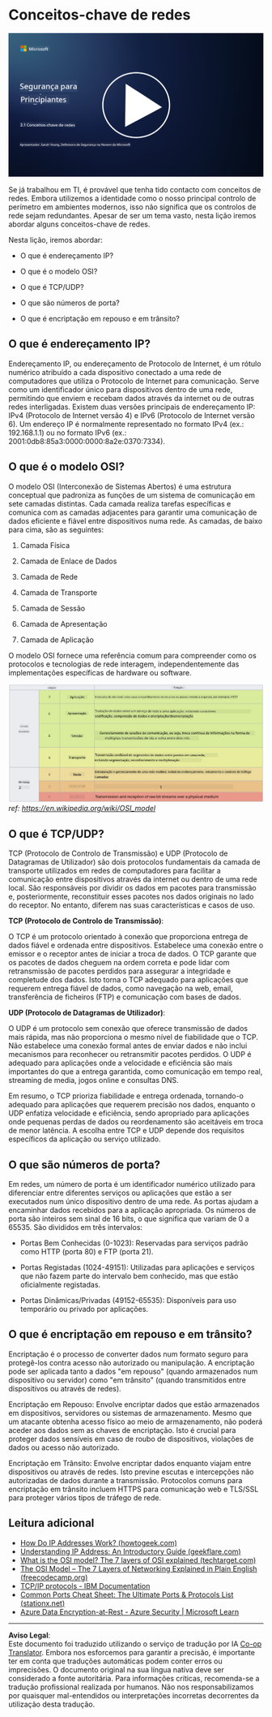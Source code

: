 <!--
CO_OP_TRANSLATOR_METADATA:
{
  "original_hash": "252724eceeb183fb9018f88c5e1a3f0c",
  "translation_date": "2025-09-03T17:48:56+00:00",
  "source_file": "3.1 Networking key concepts.md",
  "language_code": "pt"
}
-->
# Conceitos-chave de redes

[![Assista ao vídeo](../../translated_images/3-1_placeholder.4175b570caca311e2bfc7e19ab9e1f14144b17af49b128ea998c2a7211f49795.pt.png)](https://learn-video.azurefd.net/vod/player?id=1d8606a8-8357-4dae-8b8f-0a13c3fddd7a)

Se já trabalhou em TI, é provável que tenha tido contacto com conceitos de redes. Embora utilizemos a identidade como o nosso principal controlo de perímetro em ambientes modernos, isso não significa que os controlos de rede sejam redundantes. Apesar de ser um tema vasto, nesta lição iremos abordar alguns conceitos-chave de redes.

Nesta lição, iremos abordar:

 - O que é endereçamento IP?
   
 - O que é o modelo OSI?

 

 - O que é TCP/UDP?

   
 

 - O que são números de porta?

   
  

 - O que é encriptação em repouso e em trânsito?

## O que é endereçamento IP?

Endereçamento IP, ou endereçamento de Protocolo de Internet, é um rótulo numérico atribuído a cada dispositivo conectado a uma rede de computadores que utiliza o Protocolo de Internet para comunicação. Serve como um identificador único para dispositivos dentro de uma rede, permitindo que enviem e recebam dados através da internet ou de outras redes interligadas. Existem duas versões principais de endereçamento IP: IPv4 (Protocolo de Internet versão 4) e IPv6 (Protocolo de Internet versão 6). Um endereço IP é normalmente representado no formato IPv4 (ex.: 192.168.1.1) ou no formato IPv6 (ex.: 2001:0db8:85a3:0000:0000:8a2e:0370:7334).

## O que é o modelo OSI?

O modelo OSI (Interconexão de Sistemas Abertos) é uma estrutura conceptual que padroniza as funções de um sistema de comunicação em sete camadas distintas. Cada camada realiza tarefas específicas e comunica com as camadas adjacentes para garantir uma comunicação de dados eficiente e fiável entre dispositivos numa rede. As camadas, de baixo para cima, são as seguintes:

 1. Camada Física
    
 
 2. Camada de Enlace de Dados

    
    

 1. Camada de Rede

    
   

 1. Camada de Transporte

    

 1. Camada de Sessão

    
   

 1. Camada de Apresentação

    
    

 1. Camada de Aplicação

O modelo OSI fornece uma referência comum para compreender como os protocolos e tecnologias de rede interagem, independentemente das implementações específicas de hardware ou software.

![image](../../translated_images/osilayers.3489744e4715f50913c8f8cfe8deaccdcee6b0642bb18344496faed0abb58051.pt.png)
_ref: https://en.wikipedia.org/wiki/OSI_model_

## O que é TCP/UDP?

TCP (Protocolo de Controlo de Transmissão) e UDP (Protocolo de Datagramas de Utilizador) são dois protocolos fundamentais da camada de transporte utilizados em redes de computadores para facilitar a comunicação entre dispositivos através da internet ou dentro de uma rede local. São responsáveis por dividir os dados em pacotes para transmissão e, posteriormente, reconstituir esses pacotes nos dados originais no lado do receptor. No entanto, diferem nas suas características e casos de uso.

**TCP (Protocolo de Controlo de Transmissão)**:

O TCP é um protocolo orientado à conexão que proporciona entrega de dados fiável e ordenada entre dispositivos. Estabelece uma conexão entre o emissor e o receptor antes de iniciar a troca de dados. O TCP garante que os pacotes de dados cheguem na ordem correta e pode lidar com retransmissão de pacotes perdidos para assegurar a integridade e completude dos dados. Isto torna o TCP adequado para aplicações que requerem entrega fiável de dados, como navegação na web, email, transferência de ficheiros (FTP) e comunicação com bases de dados.

**UDP (Protocolo de Datagramas de Utilizador)**:

O UDP é um protocolo sem conexão que oferece transmissão de dados mais rápida, mas não proporciona o mesmo nível de fiabilidade que o TCP. Não estabelece uma conexão formal antes de enviar dados e não inclui mecanismos para reconhecer ou retransmitir pacotes perdidos. O UDP é adequado para aplicações onde a velocidade e eficiência são mais importantes do que a entrega garantida, como comunicação em tempo real, streaming de media, jogos online e consultas DNS.

Em resumo, o TCP prioriza fiabilidade e entrega ordenada, tornando-o adequado para aplicações que requerem precisão nos dados, enquanto o UDP enfatiza velocidade e eficiência, sendo apropriado para aplicações onde pequenas perdas de dados ou reordenamento são aceitáveis em troca de menor latência. A escolha entre TCP e UDP depende dos requisitos específicos da aplicação ou serviço utilizado.

## O que são números de porta?

Em redes, um número de porta é um identificador numérico utilizado para diferenciar entre diferentes serviços ou aplicações que estão a ser executados num único dispositivo dentro de uma rede. As portas ajudam a encaminhar dados recebidos para a aplicação apropriada. Os números de porta são inteiros sem sinal de 16 bits, o que significa que variam de 0 a 65535. São divididos em três intervalos:

- Portas Bem Conhecidas (0-1023): Reservadas para serviços padrão como HTTP (porta 80) e FTP (porta 21).

- Portas Registadas (1024-49151): Utilizadas para aplicações e serviços que não fazem parte do intervalo bem conhecido, mas que estão oficialmente registadas.

- Portas Dinâmicas/Privadas (49152-65535): Disponíveis para uso temporário ou privado por aplicações.

## O que é encriptação em repouso e em trânsito?

Encriptação é o processo de converter dados num formato seguro para protegê-los contra acesso não autorizado ou manipulação. A encriptação pode ser aplicada tanto a dados "em repouso" (quando armazenados num dispositivo ou servidor) como "em trânsito" (quando transmitidos entre dispositivos ou através de redes).

Encriptação em Repouso: Envolve encriptar dados que estão armazenados em dispositivos, servidores ou sistemas de armazenamento. Mesmo que um atacante obtenha acesso físico ao meio de armazenamento, não poderá aceder aos dados sem as chaves de encriptação. Isto é crucial para proteger dados sensíveis em caso de roubo de dispositivos, violações de dados ou acesso não autorizado.

Encriptação em Trânsito: Envolve encriptar dados enquanto viajam entre dispositivos ou através de redes. Isto previne escutas e intercepções não autorizadas de dados durante a transmissão. Protocolos comuns para encriptação em trânsito incluem HTTPS para comunicação web e TLS/SSL para proteger vários tipos de tráfego de rede.

## Leitura adicional
- [How Do IP Addresses Work? (howtogeek.com)](https://www.howtogeek.com/341307/how-do-ip-addresses-work/)
- [Understanding IP Address: An Introductory Guide (geekflare.com)](https://geekflare.com/understanding-ip-address/)
- [What is the OSI model? The 7 layers of OSI explained (techtarget.com)](https://www.techtarget.com/searchnetworking/definition/OSI)
- [The OSI Model – The 7 Layers of Networking Explained in Plain English (freecodecamp.org)](https://www.freecodecamp.org/news/osi-model-networking-layers-explained-in-plain-english/)
- [TCP/IP protocols - IBM Documentation](https://www.ibm.com/docs/en/aix/7.3?topic=protocol-tcpip-protocols)
- [Common Ports Cheat Sheet: The Ultimate Ports & Protocols List (stationx.net)](https://www.stationx.net/common-ports-cheat-sheet/)
- [Azure Data Encryption-at-Rest - Azure Security | Microsoft Learn](https://learn.microsoft.com/azure/security/fundamentals/encryption-atrest?WT.mc_id=academic-96948-sayoung)

---

**Aviso Legal**:  
Este documento foi traduzido utilizando o serviço de tradução por IA [Co-op Translator](https://github.com/Azure/co-op-translator). Embora nos esforcemos para garantir a precisão, é importante ter em conta que traduções automáticas podem conter erros ou imprecisões. O documento original na sua língua nativa deve ser considerado a fonte autoritária. Para informações críticas, recomenda-se a tradução profissional realizada por humanos. Não nos responsabilizamos por quaisquer mal-entendidos ou interpretações incorretas decorrentes da utilização desta tradução.